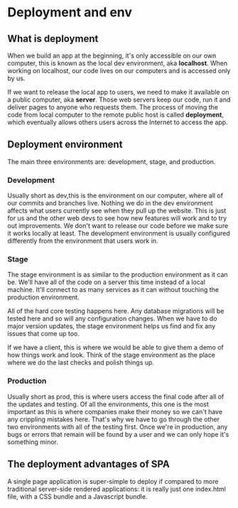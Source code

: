 # Deployment and env

## What is deployment
When we build an app at the beginning, it's only accessible on our own computer, this is known as the local dev environment, aka **localhost**. When working on localhost, our code lives on our computers and is accessed only by us.

If we want to release the local app to users, we need to make it available on a public computer, aka **server**. Those web servers keep our code, run it and deliver pages to anyone who requests them. The process of moving the code from local computer to the remote public host is called **deployment**, which eventually allows others users across the Internet to access the app.

## Deployment environment
The main three environments are: development, stage, and production.

### Development
Usually short as dev,this is the environment on our computer, where all of our commits and branches live. Nothing we do in the dev environment affects what users currently see when they pull up the website. This is just for us and the other web devs to see how new features will work and to try out improvements. We don't want to release our code before we make sure it works locally at least. The development environment is usually configured differently from the environment that users work in.

### Stage
The stage environment is as similar to the production environment as it can be. We'll have all of the code on a server this time instead of a local machine. It'll connect to as many services as it can without touching the production environment.

All of the hard core testing happens here. Any database migrations will be tested here and so will any configuration changes. When we have to do major version updates, the stage environment helps us find and fix any issues that come up too.

If we have a client, this is where we would be able to give them a demo of how things work and look. Think of the stage environment as the place where we do the last checks and polish things up.

### Production
Usually short as prod, this is where users access the final code after all of the updates and testing. Of all the environments, this one is the most important as this is where companies make their money so we can't have any crippling mistakes here. That's why we have to go through the other two environments with all of the testing first. Once we're in production, any bugs or errors that remain will be found by a user and we can only hope it's something minor.

## The deployment advantages of SPA
A single page application is super-simple to deploy if compared to more traditional server-side rendered applications: it is really just one index.html file, with a CSS bundle and a Javascript bundle.
